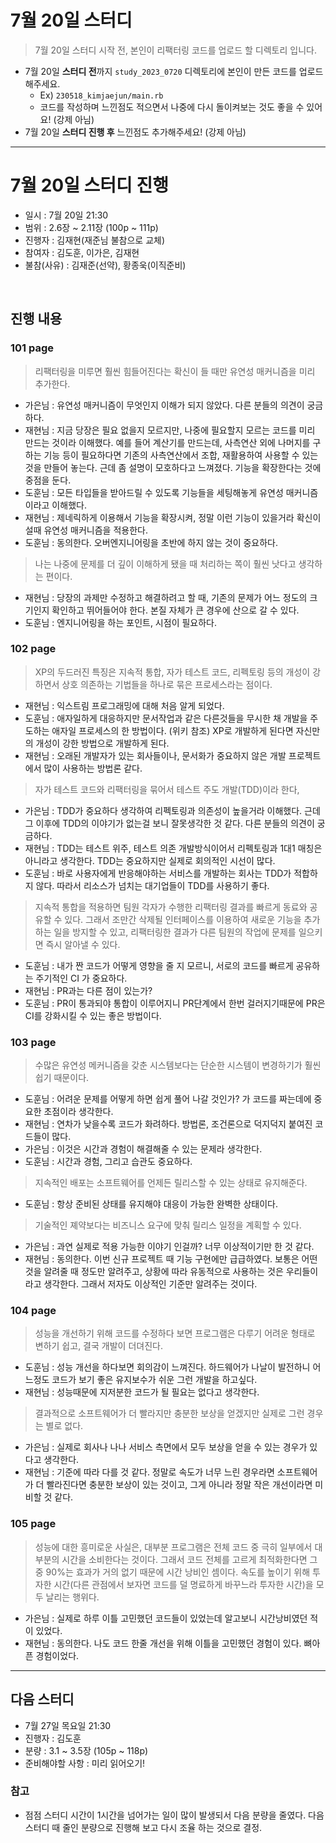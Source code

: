 # 7월 20일 스터디

> 7월 20일 스터디 시작 전, 본인이 리팩터링 코드를 업로드 할 디렉토리 입니다.

- 7월 20일 **스터디 전**까지 `study_2023_0720` 디렉토리에 본인이 만든 코드를 업로드 해주세요.
  - Ex) `230518_kimjaejun/main.rb`
  - 코드를 작성하며 느낀점도 적으면서 나중에 다시 돌이켜보는 것도 좋을 수 있어요! (강제 아님)
- 7월 20일 **스터디 진행 후** 느낀점도 추가해주세요! (강제 아님)

<hr>

# 7월 20일 스터디 진행

- 일시 : 7월 20일 21:30
- 범위 : 2.6장 ~ 2.11장 (100p ~ 111p)
- 진행자 : 김재현(재준님 불참으로 교체)
- 참여자 : 김도훈, 이가은, 김재현
- 불참(사유) : 김재준(선약), 황종욱(이직준비)

<br>

## 진행 내용
### 101 page
> 리팩터링을 미루면 훨씬 힘들어진다는 확신이 들 때만 유연성 매커니즘을 미리 추가한다.
- 가은님 : 유연성 매커니즘이 무엇인지 이해가 되지 않았다. 다른 분들의 의견이 궁금하다.
- 재현님 : 지금 당장은 필요 없을지 모르지만, 나중에 필요할지 모르는 코드를 미리 만드는 것이라 이해했다. 예를 들어 계산기를 만드는데, 사측연산 외에 나머지를 구하는 기능 등이 필요하다면 기존의 사측연산에서 조합, 재활용하여 사용할 수 있는것을 만들어 놓는다. 근데 좀 설명이 모호하다고 느껴졌다. 기능을 확장한다는 것에 중점을 둔다.
- 도훈님 : 모든 타입들을 받아드릴 수 있도록 기능들을 세팅해놓게 유연성 매커니즘이라고 이해했다.
- 재현님 : 제네릭하게 이용해서 기능을 확장시켜, 정말 이런 기능이 있을거라 확신이 설때 유연성 매커니즘을 적용한다.
- 도훈님 : 동의한다. 오버엔지니어링을 초반에 하지 않는 것이 중요하다.

> 나는 나중에 문제를 더 깊이 이해하게 됐을 때 처리하는 쪽이 훨씬 낫다고 생각하는 편이다.
- 재현님 : 당장의 과제만 수정하고 해결하려고 할 때, 기존의 문제가 어느 정도의 크기인지 확인하고 뛰어들어야 한다. 본질 자체가 큰 경우에 산으로 갈 수 있다.
- 도훈님 : 엔지니어링을 하는 포인트, 시점이 필요하다.

### 102 page
> XP의 두드러진 특징은 지속적 통합, 자가 테스트 코드, 리펙토링 등의 개성이 강하면서 상호 의존하는 기법들을 하나로 묶은 프로세스라는 점이다.
- 재현님 : 익스트림 프로그래밍에 대해 처음 알게 되었다.
- 도훈님 : 애자일하게 대응하지만 문서작업과 같은 다른것들을 무시한 채 개발을 주도하는 애자일 프로세스의 한 방법이다. (위키 참조) XP로 개발하게 된다면 자신만의 개성이 강한 방법으로 개발하게 된다.
- 재현님 : 오래된 개발자가 있는 회사들이나, 문서화가 중요하지 않은 개발 프로젝트에서 많이 사용하는 방법론 같다.

> 자가 테스트 코드와 리팩터링을 묶어서 테스트 주도 개발(TDD)이라 한다,
- 가은님 : TDD가 중요하다 생각하여 리펙토링과 의존성이 높을거라 이해했다. 근데 그 이후에 TDD의 이야기가 없는걸 보니 잘못생각한 것 같다. 다른 분들의 의견이 궁금하다.
- 재현님 : TDD는 테스트 위주, 테스트 의존 개발방식이어서 리펙토링과 1대1 매칭은 아니라고 생각한다. TDD는 중요하지만 실제로 회의적인 시선이 많다.
- 도훈님 : 바로 사용자에게 반응해야하는 서비스를 개발하는 회사는 TDD가 적합하지 않다. 따라서 리소스가 넘치는 대기업들이 TDD를 사용하기 좋다.
  
> 지속적 통합을 적용하면 팀원 각자가 수행한 리팩터링 결과를 빠르게 동료와 공유할 수 있다. 그래서 조만간 삭제될 인터페이스를 이용하여 새로운 기능을 추가하는 일을 방지할 수 있고, 리팩터링한 결과가 다른 팀원의 작업에 문제를 일으키면 즉시 알아낼 수 있다.
- 도훈님 : 내가 짠 코드가 어떻게 영향을 줄 지 모르니, 서로의 코드를 빠르게 공유하는 주기적인 CI 가 중요하다.
- 재현님 : PR과는 다른 점이 있는가?
- 도훈님 : PR이 통과되야 통합이 이루어지니 PR단계에서 한번 걸러지기때문에 PR은 CI를 강화시킬 수 있는 좋은 방법이다.

### 103 page
> 수많은 유연성 메커니즘을 갖춘 시스템보다는 단순한 시스템이 변경하기가 훨씬 쉽기 때문이다.
- 도훈님 : 어려운 문제를 어떻게 하면 쉽게 풀어 나갈 것인가? 가 코드를 짜는데에 중요한 초점이라 생각한다.
- 재현님 : 연차가 낮을수록 코드가 화려하다. 방법론, 조건론으로 덕지덕지 붙여진 코드들이 많다.
- 가은님 : 이것은 시간과 경험이 해결해줄 수 있는 문제라 생각한다.
- 도훈님 : 시간과 경험, 그리고 습관도 중요하다.

> 지속적인 배포는 소프트웨어를 언제든 릴리스할 수 있는 상태로 유지해준다.
- 도훈님 : 항상 준비된 상태를 유지해야 대응이 가능한 완벽한 상태이다.

> 기술적인 졔약보다는 비즈니스 요구에 맞춰 릴리스 일정을 계획할 수 있다.
- 가은님 : 과연 실제로 적용 가능한 이야기 인걸까? 너무 이상적이기만 한 것 같다.
- 재현님 : 동의한다. 이번 신규 프로젝트 때 기능 구현에만 급급하였다. 보통은 어떤 것을 알려줄 때 정도만 알려주고, 상황에 따라 유동적으로 사용하는 것은 우리들이라고 생각한다. 그래서 저자도 이상적인 기준만 알려주는 것이다.

### 104 page
> 성능을 개선하기 위해 코드를 수정하다 보면 프로그램은 다루기 어려운 형태로 변하기 쉽고, 결국 개발이 더뎌진다.
- 도훈님 : 성능 개선을 하다보면 회의감이 느껴진다. 하드웨어가 나날이 발전하니 어느정도 코드가 보기 좋은 유지보수가 쉬운 그런 개발을 하고싶다.
- 재현님 : 성능때문에 지저분한 코드가 될 필요는 없다고 생각한다.

> 결과적으로 소프트웨어가 더 빨라지만 충분한 보상을 얻겠지만 실제로 그런 경우는 별로 없다.
- 가은님 : 실제로 회사나 나나 서비스 측면에서 모두 보상을 얻을 수 있는 경우가 있다고 생각한다.
- 재현님 : 기준에 따라 다를 것 같다. 정말로 속도가 너무 느린 경우라면 소프트웨어가 더 빨라진다면 충분한 보상이 있는 것이고, 그게 아니라 정말 작은 개선이라면 미비할 것 같다.

### 105 page
> 성능에 대한 흥미로운 사실은, 대부분 프로그램은 전체 코드 중 극히 일부에서 대부분의 시간을 소비한다는 것이다. 그래서 코드 전체를 고르게 최적화한다면 그중 90%는 효과가 거의 없기 때문에 시간 낭비인 셈이다. 속도를 높이기 위해 투자한 시간(다른 관점에서 보자면 코드를 덜 명료하게 바꾸느라 투자한 시간)을 모두 날리는 행위다.
- 가은님 : 실제로 하루 이틀 고민했던 코드들이 있었는데 알고보니 시간낭비였던 적이 있었다.
- 재현님 : 동의한다. 나도 코드 한줄 개선을 위해 이틀을 고민했던 경험이 있다. 뼈아픈 경험이었다.

<hr>

## 다음 스터디
- 7월 27일 목요일 21:30
- 진행자 : 김도훈
- 분량 : 3.1 ~ 3.5장 (105p ~ 118p)
- 준비해야할 사항 : 미리 읽어오기!

### 참고
- 점점 스터디 시간이 1시간을 넘어가는 일이 많이 발생되서 다음 분량을 줄였다. 다음 스터디 때 줄인 분량으로 진행해 보고 다시 조율 하는 것으로 결정.
